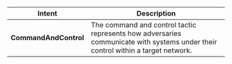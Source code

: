 |Intent|Description|
|------|-------|
|**CommandAndControl**|The command and control tactic represents how adversaries communicate with systems under their control within a target network.|
